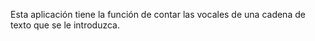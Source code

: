 Esta aplicación tiene la función de contar las vocales de una cadena de texto que se le introduzca.
